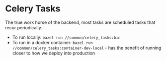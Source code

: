 # Celery Tasks

The true work horse of the backend, most tasks are scheduled tasks that recur periodically.

- To run locally: `bazel run //common/celery_tasks:bin`
- To run in a docker container: `bazel run //common/celery_tasks:container-dev-local` - has the benefit of running closer to how we deploy into production

